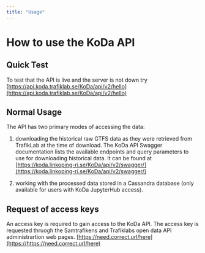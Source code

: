 ```yaml
---
title: "Usage"
---
```


# How to use the KoDa API

## Quick Test
To test that the API is live and the server is not down try 
[https://api.koda.trafiklab.se/KoDa/api/v2/hello](https://api.koda.trafiklab.se/KoDa/api/v2/hello)

## Normal Usage

The API has two primary modes of accessing the data: 
1. downloading the historical raw GTFS data as they were retrieved from TrafikLab at the time of download.
The KoDa API Swagger documentation lists the available endpoints and query parameters to use for downloading historical data. It can be found at  
[https://koda.linkoping-ri.se/KoDa/api/v2/swagger/](https://koda.linkoping-ri.se/KoDa/api/v2/swagger/)

3. working with the processed data stored in a Cassandra database (only available for users with KoDa JupyterHub access).

## Request of access keys

An access key is required to gain access to the KoDa API. The access key is requested thruogh the Samtrafikens and Trafiklabs open data API administrartion web pages. [https://need.correct.url/here](https://https://need.correct.url/here)


